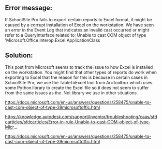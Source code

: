 ## Error message:

If SchoolSite Pro fails to export certain reports to Excel format, it might be caused by a corrupt installation of Excel on the workstation.
We have seen an error in the Event Log that indicates an invalid cast occurred or might refer to a QueryInterface related to: Unable to cast COM object of type ’Microsoft.Office.Interop.Excel.ApplicationClass


## Solution:
This post from Microsoft seems to track the issue to how Excel is installed on the workstation. You might find that other types of reports do work when exporting to Excel that the reason for this is because in certain cases in SchoolSite Pro, we use the TableToExcel tool from ArcToolbox which uses some Python library to create the Excel file so it does not seem to suffer from the same issues as the .Net library we use in other situations.

https://docs.microsoft.com/en-us/answers/questions/258475/unable-to-cast-com-object-of-type-39microsoftoffic.html

https://knowledge.autodesk.com/support/inventor/troubleshooting/caas/sfdcarticles/sfdcarticles/Error-in-rule-Unable-to-cast-COM-object-of-type-Micr...

https://docs.microsoft.com/en-us/answers/questions/258475/unable-to-cast-com-object-of-type-39microsoftoffic.html


